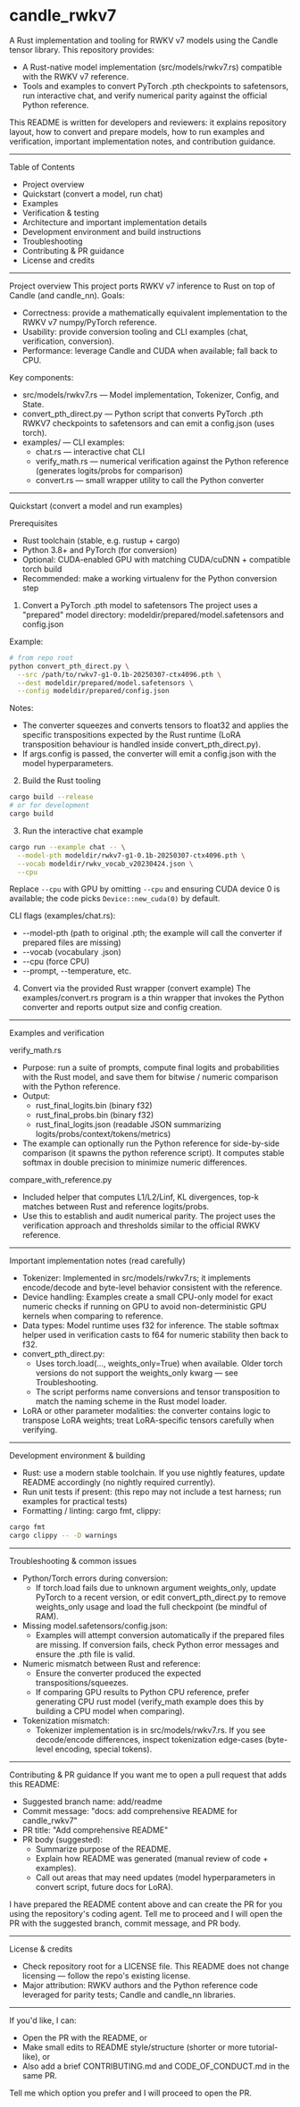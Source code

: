 # candle_rwkv7

A Rust implementation and tooling for RWKV v7 models using the Candle tensor library.
This repository provides:
- A Rust-native model implementation (src/models/rwkv7.rs) compatible with the RWKV v7 reference.
- Tools and examples to convert PyTorch .pth checkpoints to safetensors, run interactive chat, and verify numerical parity against the official Python reference.

This README is written for developers and reviewers: it explains repository layout, how to convert and prepare models, how to run examples and verification, important implementation notes, and contribution guidance.

---

Table of Contents
- Project overview
- Quickstart (convert a model, run chat)
- Examples
- Verification & testing
- Architecture and important implementation details
- Development environment and build instructions
- Troubleshooting
- Contributing & PR guidance
- License and credits

---

Project overview
This project ports RWKV v7 inference to Rust on top of Candle (and candle_nn). Goals:
- Correctness: provide a mathematically equivalent implementation to the RWKV v7 numpy/PyTorch reference.
- Usability: provide conversion tooling and CLI examples (chat, verification, conversion).
- Performance: leverage Candle and CUDA when available; fall back to CPU.

Key components:
- src/models/rwkv7.rs — Model implementation, Tokenizer, Config, and State.
- convert_pth_direct.py — Python script that converts PyTorch .pth RWKV7 checkpoints to safetensors and can emit a config.json (uses torch).
- examples/ — CLI examples:
  - chat.rs — interactive chat CLI
  - verify_math.rs — numerical verification against the Python reference (generates logits/probs for comparison)
  - convert.rs — small wrapper utility to call the Python converter

---

Quickstart (convert a model and run examples)

Prerequisites
- Rust toolchain (stable, e.g. rustup + cargo)
- Python 3.8+ and PyTorch (for conversion)
- Optional: CUDA-enabled GPU with matching CUDA/cuDNN + compatible torch build
- Recommended: make a working virtualenv for the Python conversion step

1) Convert a PyTorch .pth model to safetensors
The project uses a "prepared" model directory: modeldir/prepared/model.safetensors and config.json

Example:
```bash
# from repo root
python convert_pth_direct.py \
  --src /path/to/rwkv7-g1-0.1b-20250307-ctx4096.pth \
  --dest modeldir/prepared/model.safetensors \
  --config modeldir/prepared/config.json
```

Notes:
- The converter squeezes and converts tensors to float32 and applies the specific transpositions expected by the Rust runtime (LoRA transposition behaviour is handled inside convert_pth_direct.py).
- If args.config is passed, the converter will emit a config.json with the model hyperparameters.

2) Build the Rust tooling
```bash
cargo build --release
# or for development
cargo build
```

3) Run the interactive chat example
```bash
cargo run --example chat -- \
  --model-pth modeldir/rwkv7-g1-0.1b-20250307-ctx4096.pth \
  --vocab modeldir/rwkv_vocab_v20230424.json \
  --cpu
```
Replace `--cpu` with GPU by omitting `--cpu` and ensuring CUDA device 0 is available; the code picks `Device::new_cuda(0)` by default.

CLI flags (examples/chat.rs):
- --model-pth (path to original .pth; the example will call the converter if prepared files are missing)
- --vocab (vocabulary .json)
- --cpu (force CPU)
- --prompt, --temperature, etc.

4) Convert via the provided Rust wrapper (convert example)
The examples/convert.rs program is a thin wrapper that invokes the Python converter and reports output size and config creation.

---

Examples and verification

verify_math.rs
- Purpose: run a suite of prompts, compute final logits and probabilities with the Rust model, and save them for bitwise / numeric comparison with the Python reference.
- Output:
  - rust_final_logits.bin (binary f32)
  - rust_final_probs.bin (binary f32)
  - rust_final_logits.json (readable JSON summarizing logits/probs/context/tokens/metrics)
- The example can optionally run the Python reference for side-by-side comparison (it spawns the python reference script). It computes stable softmax in double precision to minimize numeric differences.

compare_with_reference.py
- Included helper that computes L1/L2/Linf, KL divergences, top-k matches between Rust and reference logits/probs.
- Use this to establish and audit numerical parity. The project uses the verification approach and thresholds similar to the official RWKV reference.

---

Important implementation notes (read carefully)
- Tokenizer: Implemented in src/models/rwkv7.rs; it implements encode/decode and byte-level behavior consistent with the reference.
- Device handling: Examples create a small CPU-only model for exact numeric checks if running on GPU to avoid non-deterministic GPU kernels when comparing to reference.
- Data types: Model runtime uses f32 for inference. The stable softmax helper used in verification casts to f64 for numeric stability then back to f32.
- convert_pth_direct.py:
  - Uses torch.load(..., weights_only=True) when available. Older torch versions do not support the weights_only kwarg — see Troubleshooting.
  - The script performs name conversions and tensor transposition to match the naming scheme in the Rust model loader.
- LoRA or other parameter modalities: the converter contains logic to transpose LoRA weights; treat LoRA-specific tensors carefully when verifying.

---

Development environment & building
- Rust: use a modern stable toolchain. If you use nightly features, update README accordingly (no nightly required currently).
- Run unit tests if present: (this repo may not include a test harness; run examples for practical tests)
- Formatting / linting: cargo fmt, clippy:
```bash
cargo fmt
cargo clippy -- -D warnings
```

---

Troubleshooting & common issues
- Python/Torch errors during conversion:
  - If torch.load fails due to unknown argument weights_only, update PyTorch to a recent version, or edit convert_pth_direct.py to remove weights_only usage and load the full checkpoint (be mindful of RAM).
- Missing model.safetensors/config.json:
  - Examples will attempt conversion automatically if the prepared files are missing. If conversion fails, check Python error messages and ensure the .pth file is valid.
- Numeric mismatch between Rust and reference:
  - Ensure the converter produced the expected transpositions/squeezes.
  - If comparing GPU results to Python CPU reference, prefer generating CPU rust model (verify_math example does this by building a CPU model when comparing).
- Tokenization mismatch:
  - Tokenizer implementation is in src/models/rwkv7.rs. If you see decode/encode differences, inspect tokenization edge-cases (byte-level encoding, special tokens).

---

Contributing & PR guidance
If you want me to open a pull request that adds this README:
- Suggested branch name: add/readme
- Commit message: "docs: add comprehensive README for candle_rwkv7"
- PR title: "Add comprehensive README"
- PR body (suggested):
  - Summarize purpose of the README.
  - Explain how README was generated (manual review of code + examples).
  - Call out areas that may need updates (model hyperparameters in convert script, future docs for LoRA).

I have prepared the README content above and can create the PR for you using the repository's coding agent. Tell me to proceed and I will open the PR with the suggested branch, commit message, and PR body.

---

License & credits
- Check repository root for a LICENSE file. This README does not change licensing — follow the repo's existing license.
- Major attribution: RWKV authors and the Python reference code leveraged for parity tests; Candle and candle_nn libraries.

---

If you'd like, I can:
- Open the PR with the README, or
- Make small edits to README style/structure (shorter or more tutorial-like), or
- Also add a brief CONTRIBUTING.md and CODE_OF_CONDUCT.md in the same PR.

Tell me which option you prefer and I will proceed to open the PR.

